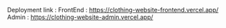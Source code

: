Deployment link :
FrontEnd : https://clothing-website-frontend.vercel.app/
Admin : https://clothing-website-admin.vercel.app/
